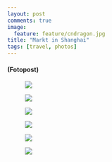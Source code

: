 ```yaml
---
layout: post
comments: true
image: 
  feature: feature/cndragon.jpg
title: "Markt in Shanghai"
tags: [travel, photos]
---
```


#### (Fotopost)

<figure>
	<a href="{{ site.url }}/images/p/2012_china/markt/P9220334.jpg"><img src="{{ site.url }}/images/p/2012_china/markt/P9220334_tn.jpg"></a>
	<figcaption></figcaption>
</figure>
<figure>
	<a href="{{ site.url }}/images/p/2012_china/markt/P9220342.jpg"><img src="{{ site.url }}/images/p/2012_china/markt/P9220342_tn.jpg"></a>
	<figcaption></figcaption>
</figure>
<figure>
	<a href="{{ site.url }}/images/p/2012_china/markt/P9220351.jpg"><img src="{{ site.url }}/images/p/2012_china/markt/P9220351_tn.jpg"></a>
	<figcaption></figcaption>
</figure>
<figure>
	<a href="{{ site.url }}/images/p/2012_china/markt/P9220360.jpg"><img src="{{ site.url }}/images/p/2012_china/markt/P9220360_tn.jpg"></a>
	<figcaption></figcaption>
</figure>
<figure>
	<a href="{{ site.url }}/images/p/2012_china/markt/P9220372.jpg"><img src="{{ site.url }}/images/p/2012_china/markt/P9220372_tn.jpg"></a>
	<figcaption></figcaption>
</figure>
<figure>
	<a href="{{ site.url }}/images/p/2012_china/markt/P9220375.jpg"><img src="{{ site.url }}/images/p/2012_china/markt/P9220375_tn.jpg"></a>
	<figcaption></figcaption>
</figure>
